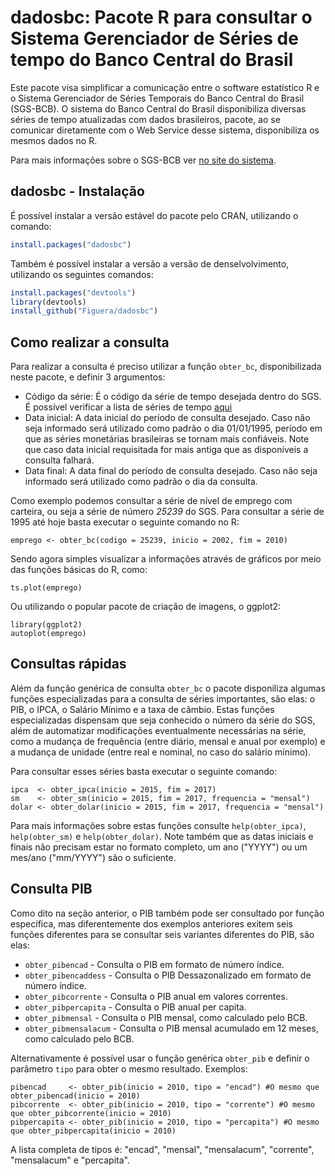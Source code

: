 dadosbc: Pacote R para consultar o Sistema Gerenciador de Séries de tempo do
Banco Central do Brasil
==========================================================================

Este pacote visa simplificar a comunicação entre o software estatístico R e o
Sistema Gerenciador de Séries Temporais do Banco Central do Brasil (SGS-BCB). O
sistema do Banco Central do Brasil disponibiliza diversas séries de tempo
atualizadas com dados brasileiros, pacote, ao se comunicar diretamente com o Web
Service desse sistema, disponibiliza os mesmos dados no R.

Para mais informações sobre o SGS-BCB ver 
[no site do sistema](http://www4.bcb.gov.br/pec/series/port/aviso.asp).

dadosbc - Instalação
--------------------------------------------------------------------------

É possível instalar a versão estável do pacote pelo CRAN, utilizando o comando:

```R
install.packages("dadosbc")
```

Também é possível instalar a versão a versão de denselvolvimento,
utilizando os seguintes comandos:

```R
install.packages("devtools")
library(devtools)
install_github("Figuera/dadosbc")
```

Como realizar a consulta
--------------------------------------------------------------------------

Para realizar a consulta é preciso utilizar a função `obter_bc`, 
disponibilizada neste pacote, e definir 3 argumentos:

- Código da série: É o código da série de tempo desejada dentro do SGS. É
  possível verificar a lista de séries de tempo
  [aqui](https://www3.bcb.gov.br/sgspub/localizarseries/localizarSeries.do?method=prepararTelaLocalizarSeries)
- Data inicial: A data inicial do período de consulta desejado. Caso não seja
  informado será utilizado como padrão o dia 01/01/1995, período em que as
  séries monetárias brasileiras se tornam mais confiáveis. Note que caso data
  inicial requisitada for mais antiga que as disponíveis a consulta falhará.
- Data final: A data final do período de consulta desejado. Caso não seja
  informado será utilizado como padrão o dia da consulta.

Como exemplo podemos consultar a série de nível de emprego com carteira, ou seja
a série de número *25239* do SGS. Para consultar a série de 1995 até hoje basta
executar o seguinte comando no R:

```{r}
emprego <- obter_bc(codigo = 25239, inicio = 2002, fim = 2010)
```

Sendo agora simples visualizar a informações através de gráficos por meio das
funções básicas do R, como:

```{r}
ts.plot(emprego)
```

Ou utilizando o popular pacote de criação de imagens, o ggplot2:

```{r}
library(ggplot2)
autoplot(emprego)
```

Consultas rápidas
--------------------------------------------------------------------------

Além da função genérica de consulta `obter_bc` o pacote disponiliza algumas
funções especializadas para a consulta de séries importantes, são elas: o PIB, o
IPCA, o Salário Mínimo e a taxa de câmbio. Estas funções especializadas
dispensam que seja conhecido o número da série do SGS, além de automatizar 
modificações eventualmente necessárias na série, como a mudança de frequência
(entre diário, mensal e anual por exemplo) e a mudança de unidade (entre real e
nominal, no caso do salário mínimo).

Para consultar esses séries basta executar o seguinte comando:

```{r}
ipca  <- obter_ipca(inicio = 2015, fim = 2017)
sm    <- obter_sm(inicio = 2015, fim = 2017, frequencia = "mensal")
dolar <- obter_dolar(inicio = 2015, fim = 2017, frequencia = "mensal")
```

Para mais informações sobre estas funções consulte `help(obter_ipca)`, 
`help(obter_sm)` e `help(obter_dolar)`. Note também que as datas
iniciais e finais não precisam estar no formato completo, um ano ("YYYY") ou um
mes/ano ("mm/YYYY") são o suficiente.

 Consulta PIB
--------------------------------------------------------------------------

Como dito na seção anterior, o PIB também pode ser consultado por função
específica, mas diferentemente dos exemplos anteriores exitem seis funções
diferentes para se consultar seis variantes diferentes do PIB, são elas:

- `obter_pibencad` - Consulta o PIB em formato de número índice.
- `obter_pibencaddess` - Consulta o PIB Dessazonalizado em formato de número índice.
- `obter_pibcorrente` - Consulta o PIB anual em valores correntes.
- `obter_pibpercapita` - Consulta o PIB anual per capita.
- `obter_pibmensal` - Consulta o PIB mensal, como calculado pelo BCB.
- `obter_pibmensalacum` - Consulta o PIB mensal acumulado em 12 meses, como calculado pelo BCB.

Alternativamente é possível usar o função genérica `obter_pib` e definir o
parâmetro `tipo` para obter o mesmo resultado. Exemplos:

```{r}
pibencad     <- obter_pib(inicio = 2010, tipo = "encad") #O mesmo que obter_pibencad(inicio = 2010)
pibcorrente  <- obter_pib(inicio = 2010, tipo = "corrente") #O mesmo que obter_pibcorrente(inicio = 2010)
pibpercapita <- obter_pib(inicio = 2010, tipo = "percapita") #O mesmo que obter_pibpercapita(inicio = 2010)
```

A lista completa de tipos é: "encad", "mensal", "mensalacum", "corrente",
"mensalacum" e "percapita".
